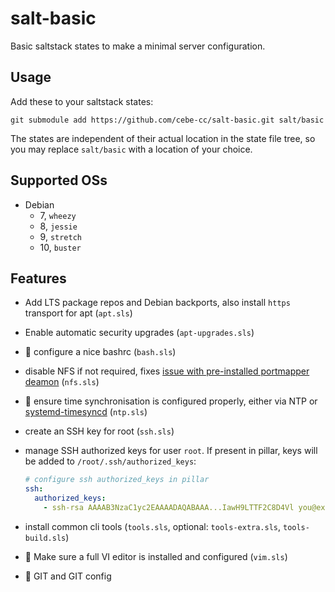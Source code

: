 # salt-basic

Basic saltstack states to make a minimal server configuration.

## Usage

Add these to your saltstack states:

    git submodule add https://github.com/cebe-cc/salt-basic.git salt/basic
    
The states are independent of their actual location in the state file tree, so you may replace `salt/basic` with a location of your choice.

## Supported OSs

- Debian
  - 7, `wheezy`
  - 8, `jessie`
  - 9, `stretch`
  - 10, `buster`

## Features

- Add LTS package repos and Debian backports, also install `https` transport for apt (`apt.sls`)
- Enable automatic security upgrades (`apt-upgrades.sls`)
- :construction: configure a nice bashrc (`bash.sls`)
- disable NFS if not required, fixes [issue with pre-installed portmapper deamon](https://www.bsi.bund.de/EN/Topics/IT-Crisis-Management/CERT-Bund/CERT-Reports/HOWTOs/Open-Portmapper-Services/open-Portmapper-services_node.html) (`nfs.sls`)
- :construction: ensure time synchronisation is configured properly, either via NTP or [systemd-timesyncd](https://wiki.archlinux.org/index.php/Systemd-timesyncd) (`ntp.sls`)
- create an SSH key for root (`ssh.sls`)
- manage SSH authorized keys for user `root`. If present in pillar, keys will be added to `/root/.ssh/authorized_keys`:

  ```yaml
  # configure ssh authorized_keys in pillar
  ssh:
    authorized_keys:
      - ssh-rsa AAAAB3NzaC1yc2EAAAADAQABAAA...IawH9LTTF2C8D4Vl you@example.com
  ```

- install common cli tools (`tools.sls`, optional: `tools-extra.sls`, `tools-build.sls`)
- :construction: Make sure a full VI editor is installed and configured (`vim.sls`)
- :construction: GIT and GIT config

